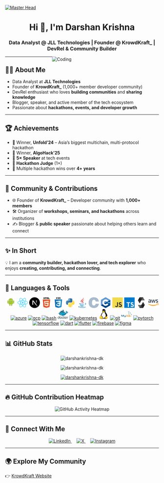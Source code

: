 [![Master Head](https://user-images.githubusercontent.com/74038190/225813708-98b745f2-7d22-48cf-9150-083f1b00d6c9.gif)](https://darshankrishna-dk.io)

<h1 align="center">Hi 👋, I'm Darshan Krishna</h1>
<h3 align="center">Data Analyst @ JLL Technologies | Founder @ KrowdKraft_ | DevRel & Community Builder</h3>

<img align="right" alt="Coding" width="350" src="https://i.pinimg.com/originals/81/17/8b/81178b47a8598f0c81c4799f2cdd4057.gif">

---

## 👨‍💻 About Me

- Data Analyst at **JLL Technologies**  
- Founder of **KrowdKraft_** (1,000+ member developer community)  
- DevRel enthusiast who loves **building communities** and **sharing knowledge**  
- Blogger, speaker, and active member of the tech ecosystem  
- Passionate about **hackathons, events, and developer growth**  

---

## 🏆 Achievements

- 🥇 Winner, **Unfold’24** – Asia’s biggest multichain, multi-protocol hackathon  
- 🥇 Winner, **AlgoHack’25**  
- 🎤 **5× Speaker** at tech events  
- 🏅 **Hackathon Judge** (1×)  
- 🚀 Multiple hackathon wins over **4+ years**  

---

## 👥 Community & Contributions

- 🌐 Founder of **KrowdKraft_** – Developer community with **1,000+ members**  
- 🛠️ Organizer of **workshops, seminars, and hackathons** across institutions  
- ✍️ Blogger & **public speaker** passionate about helping others learn and connect  

---

## ✨ In Short

💡 I am a **community builder, hackathon lover, and tech explorer** who enjoys **creating, contributing, and connecting**.  

---

## 🔧 Languages & Tools  

<p align="center">  
<a href="https://developer.android.com" target="_blank" rel="noreferrer"><img src="https://raw.githubusercontent.com/devicons/devicon/master/icons/android/android-original-wordmark.svg" alt="android" width="35" height="35"/></a>
<a href="https://reactjs.org/" target="_blank" rel="noreferrer"><img src="https://raw.githubusercontent.com/devicons/devicon/master/icons/react/react-original.svg" alt="react" width="35" height="35"/></a>
<a href="https://nextjs.org/" target="_blank" rel="noreferrer"><img src="https://raw.githubusercontent.com/devicons/devicon/master/icons/nextjs/nextjs-original.svg" alt="nextjs" width="35" height="35"/></a>
<a href="https://www.w3schools.com/html/" target="_blank" rel="noreferrer"><img src="https://raw.githubusercontent.com/devicons/devicon/master/icons/html5/html5-original-wordmark.svg" alt="html5" width="35" height="35"/></a>
<a href="https://www.w3schools.com/css/" target="_blank" rel="noreferrer"><img src="https://raw.githubusercontent.com/devicons/devicon/master/icons/css3/css3-original-wordmark.svg" alt="css3" width="35" height="35"/></a>
<a href="https://www.python.org" target="_blank" rel="noreferrer"><img src="https://raw.githubusercontent.com/devicons/devicon/master/icons/python/python-original.svg" alt="python" width="35" height="35"/></a>
<a href="https://www.java.com" target="_blank" rel="noreferrer"><img src="https://raw.githubusercontent.com/devicons/devicon/master/icons/java/java-original.svg" alt="java" width="35" height="35"/></a>
<a href="https://www.cprogramming.com/" target="_blank" rel="noreferrer"><img src="https://raw.githubusercontent.com/devicons/devicon/master/icons/c/c-original.svg" alt="c" width="35" height="35"/></a>
<a href="https://www.w3schools.com/cpp/" target="_blank" rel="noreferrer"><img src="https://raw.githubusercontent.com/devicons/devicon/master/icons/cplusplus/cplusplus-original.svg" alt="cplusplus" width="35" height="35"/></a>
<a href="https://developer.mozilla.org/en-US/docs/Web/JavaScript" target="_blank" rel="noreferrer"><img src="https://raw.githubusercontent.com/devicons/devicon/master/icons/javascript/javascript-original.svg" alt="javascript" width="35" height="35"/></a>
<a href="https://www.typescriptlang.org/" target="_blank" rel="noreferrer"><img src="https://raw.githubusercontent.com/devicons/devicon/master/icons/typescript/typescript-original.svg" alt="typescript" width="35" height="35"/></a>
<a href="https://soliditylang.org/" target="_blank" rel="noreferrer"><img src="https://raw.githubusercontent.com/devicons/devicon/master/icons/solidity/solidity-original.svg" alt="solidity" width="35" height="35"/></a>
<!-- <a href="https://ethereum.org/" target="_blank" rel="noreferrer"><img src="https://cryptologos.cc/logos/ethereum-eth-logo.svg?v=025" alt="ethereum" width="35" height="35"/></a>
<a href="https://algorand.foundation/" target="_blank" rel="noreferrer"><img src="https://cryptologos.cc/logos/algorand-algo-logo.svg?v=025" alt="algorand" width="35" height="35"/></a>
<a href="https://aptoslabs.com/" target="_blank" rel="noreferrer"><img src="https://cryptologos.cc/logos/aptos-apt-logo.svg?v=025" alt="aptos" width="35" height="35"/></a>
<a href="https://github.com/move-language/move" target="_blank" rel="noreferrer"><img src="https://seeklogo.com/images/M/move-programming-language-logo-1A14F3A2E0-seeklogo.com.png" alt="move" width="35" height="35"/></a> -->
<a href="https://aws.amazon.com" target="_blank" rel="noreferrer"><img src="https://raw.githubusercontent.com/devicons/devicon/master/icons/amazonwebservices/amazonwebservices-original-wordmark.svg" alt="aws" width="35" height="35"/></a>
<a href="https://azure.microsoft.com/en-in/" target="_blank" rel="noreferrer"><img src="https://www.vectorlogo.zone/logos/microsoft_azure/microsoft_azure-icon.svg" alt="azure" width="35" height="35"/></a>
<a href="https://cloud.google.com" target="_blank" rel="noreferrer"><img src="https://www.vectorlogo.zone/logos/google_cloud/google_cloud-icon.svg" alt="gcp" width="35" height="35"/></a>
<a href="https://www.gnu.org/software/bash/" target="_blank" rel="noreferrer"><img src="https://www.vectorlogo.zone/logos/gnu_bash/gnu_bash-icon.svg" alt="bash" width="35" height="35"/></a>
<a href="https://www.docker.com/" target="_blank" rel="noreferrer"><img src="https://raw.githubusercontent.com/devicons/devicon/master/icons/docker/docker-original-wordmark.svg" alt="docker" width="35" height="35"/></a>
<a href="https://kubernetes.io" target="_blank" rel="noreferrer"><img src="https://www.vectorlogo.zone/logos/kubernetes/kubernetes-icon.svg" alt="kubernetes" width="35" height="35"/></a>
<a href="https://www.linux.org/" target="_blank" rel="noreferrer"><img src="https://raw.githubusercontent.com/devicons/devicon/master/icons/linux/linux-original.svg" alt="linux" width="35" height="35"/></a>
<a href="https://git-scm.com/" target="_blank" rel="noreferrer"><img src="https://www.vectorlogo.zone/logos/git-scm/git-scm-icon.svg" alt="git" width="35" height="35"/></a>
<a href="https://www.mysql.com/" target="_blank" rel="noreferrer"><img src="https://raw.githubusercontent.com/devicons/devicon/master/icons/mysql/mysql-original-wordmark.svg" alt="mysql" width="35" height="35"/></a>
<a href="https://pytorch.org/" target="_blank" rel="noreferrer"><img src="https://www.vectorlogo.zone/logos/pytorch/pytorch-icon.svg" alt="pytorch" width="35" height="35"/></a>
<a href="https://www.tensorflow.org" target="_blank" rel="noreferrer"><img src="https://www.vectorlogo.zone/logos/tensorflow/tensorflow-icon.svg" alt="tensorflow" width="35" height="35"/></a>
<a href="https://dart.dev" target="_blank" rel="noreferrer"><img src="https://www.vectorlogo.zone/logos/dartlang/dartlang-icon.svg" alt="dart" width="35" height="35"/></a>
<a href="https://flutter.dev" target="_blank" rel="noreferrer"><img src="https://www.vectorlogo.zone/logos/flutterio/flutterio-icon.svg" alt="flutter" width="35" height="35"/></a>
<a href="https://firebase.google.com/" target="_blank" rel="noreferrer"><img src="https://www.vectorlogo.zone/logos/firebase/firebase-icon.svg" alt="firebase" width="35" height="35"/></a>
<a href="https://www.figma.com/" target="_blank" rel="noreferrer"><img src="https://www.vectorlogo.zone/logos/figma/figma-icon.svg" alt="figma" width="35" height="35"/></a>
</p> 

---

## 📊 GitHub Stats  

<!--<p align="center">
<img src="https://github-readme-stats.vercel.app/api?username=darshankrishna-dk&show_icons=true&locale=en&theme=tokyonight" alt="darshankrishna-dk" />
</p>-->
<p align="center"><img align="center" src="https://github-readme-stats.vercel.app/api/top-langs?username=darshankrishna-dk&show_icons=true&locale=en&layout=compact" alt="darshankrishna-dk" /></p> 

<p align="center">
<img src="https://github-readme-streak-stats.herokuapp.com/?user=darshankrishna-dk&theme=tokyonight" alt="darshankrishna-dk" />
</p>

<p align="center">
<a href="https://github.com/ryo-ma/github-profile-trophy"><img src="https://github-profile-trophy.vercel.app/?username=darshankrishna-dk&theme=tokyonight&row=1&column=6" alt="darshankrishna-dk" /></a>
</p>

---

## 🔥 GitHub Contribution Heatmap  

<p align="center">
<img src="https://github-readme-activity-graph.vercel.app/graph?username=darshankrishna-dk&theme=react-dark" alt="GitHub Activity Heatmap" />
</p>

---

## 🔗 Connect With Me  

<p align="center">
  <a href="https://linkedin.com/in/darshan-krishna-dk" target="_blank">
    <img src="https://cdn-icons-png.flaticon.com/512/174/174857.png" alt="LinkedIn" width="40" height="40"/>
  </a>&nbsp;&nbsp;&nbsp;
  <a href="https://x.com/CrypTech_DK" target="_blank">
    <img src="https://cdn-icons-png.flaticon.com/512/5969/5969020.png" alt="X" width="40" height="40"/>
  </a>&nbsp;&nbsp;&nbsp;
  <a href="https://www.instagram.com/cryptech_dk" target="_blank">
    <img src="https://cdn-icons-png.flaticon.com/512/2111/2111463.png" alt="Instagram" width="40" height="40"/>
  </a>
</p>  

---

## 🌍 Explore My Community  

👉 [KrowdKraft Website](https://krowdkraft.live/community)  
